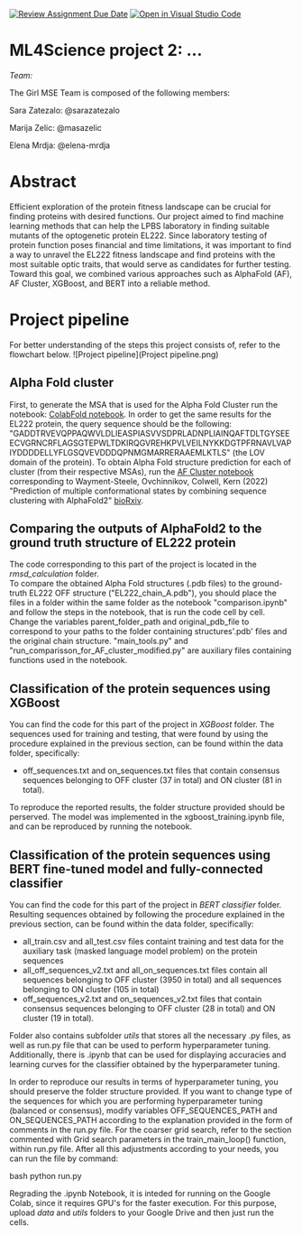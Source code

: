 [![Review Assignment Due Date](https://classroom.github.com/assets/deadline-readme-button-24ddc0f5d75046c5622901739e7c5dd533143b0c8e959d652212380cedb1ea36.svg)](https://classroom.github.com/a/fEFF99tU)
[![Open in Visual Studio Code](https://classroom.github.com/assets/open-in-vscode-718a45dd9cf7e7f842a935f5ebbe5719a5e09af4491e668f4dbf3b35d5cca122.svg)](https://classroom.github.com/online_ide?assignment_repo_id=13101974&assignment_repo_type=AssignmentRepo)

# ML4Science project 2: ...

*Team:*

The Girl MSE Team is composed of the following members:

Sara Zatezalo: @sarazatezalo

Marija Zelic: @masazelic

Elena Mrdja: @elena-mrdja

# Abstract

Efficient exploration of the protein fitness landscape can be crucial for finding proteins with desired functions. Our project aimed to find machine learning methods that can help the LPBS laboratory in finding suitable mutants of the optogenetic protein EL222. Since laboratory testing of protein function poses financial and time limitations, it was important to find a way to unravel the EL222 fitness landscape and find proteins with the most suitable optic traits, that would serve as candidates for further testing. Toward this goal, we combined various approaches such as AlphaFold (AF), AF Cluster, XGBoost, and BERT into a reliable method.

# Project pipeline

For better understanding of the steps this project consists of, refer to the flowchart below.
![Project pipeline](Project pipeline.png)

## Alpha Fold cluster

First, to generate the MSA that is used for the Alpha Fold Cluster run the notebook: [ColabFold notebook](https://colab.research.google.com/github/sokrypton/ColabFold/blob/main/AlphaFold2.ipynb). In order to get the same results for the EL222 protein, the query sequence should be the following: "GADDTRVEVQPPAQWVLDLIEASPIASVVSDPRLADNPLIAINQAFTDLTGYSEEECVGRNCRFLAGSGTEPWLTDKIRQGVREHKPVLVEILNYKKDGTPFRNAVLVAPIYDDDDELLYFLGSQVEVDDDQPNMGMARRERAAEMLKTLS" (the LOV domain of the protein). 
To obtain Alpha Fold structure prediction for each of cluster (from their respective MSAs), run the [AF Cluster notebook](https://colab.research.google.com/github/HWaymentSteele/AF_Cluster/blob/main/AFcluster.ipynb) corresponding to Wayment-Steele, Ovchinnikov, Colwell, Kern (2022) "Prediction of multiple conformational states by combining sequence clustering with AlphaFold2" [bioRxiv](https://www.biorxiv.org/content/10.1101/2022.10.17.512570v1).

## Comparing the outputs of AlphaFold2 to the ground truth structure of EL222 protein  

The code corresponding to this part of the project is located in the *rmsd_calculation* folder.  
To compare the obtained Alpha Fold structures (.pdb files) to the ground-truth EL222 OFF structure ("EL222_chain_A.pdb"), you should place the files in a folder within the same folder as the notebook "comparison.ipynb"  and follow the steps in the notebook, that is run the code cell by cell. Change the variables parent_folder_path and original_pdb_file to correspond to your paths to the folder containing structures'.pdb' files and the original chain structure. "main_tools.py" and "run_comparisson_for_AF_cluster_modified.py" are auxiliary files containing functions used in the notebook.  

## Classification of the protein sequences using XGBoost

You can find the code for this part of the project in *XGBoost* folder. The sequences used for training and testing, that were found by using the procedure explained in the previous section, can be found within the data folder, specifically:
- off_sequences.txt and on_sequences.txt files that contain consensus sequences belonging to OFF cluster (37 in total) and ON cluster (81 in total).

To reproduce the reported results, the folder structure provided should be perserved. The model was implemented in the xgboost_training.ipynb file, and can be reproduced by running the notebook. 

## Classification of the protein sequences using BERT fine-tuned model and fully-connected classifier   

You can find the code for this part of the project in *BERT classifier* folder. Resulting sequences obtained by following the procedure explained in the previous section, can be found within the data folder, specifically:  

- all_train.csv and all_test.csv files containt training and test data for the auxiliary task (masked language model problem) on the protein sequences  
- all_off_sequences_v2.txt and all_on_sequences.txt files contain all sequences belonging to OFF cluster (3950 in total) and all sequences belonging to ON cluster (105 in total)
- off_sequences_v2.txt and on_sequences_v2.txt files that contain consensus sequences belonging to OFF cluster (28 in total) and ON cluster (19 in total).  

Folder also contains subfolder *utils* that stores all the necessary .py files, as well as run.py file that can be used to perform hyperparameter tuning. Additionally, there is .ipynb that can be used for displaying accuracies and learning curves for the classifier obtained by the hyperparameter tuning.  

In order to reproduce our results in terms of hyperparameter tuning, you should preserve the folder structure provided. If you want to change type of the sequences for which you are performing hyperparameter tuning (balanced or consensus), modify variables OFF_SEQUENCES_PATH and ON_SEQUENCES_PATH according to the explanation provided in the form of comments in the run.py file.
For the coarser grid search, refer to the section commented with Grid search parameters in the train_main_loop() function, within run.py file. After all this adjustments according to your needs, you can run the file by command:  

bash
python run.py
  
Regrading the .ipynb Notebook, it is inteded for running on the Google Colab, since it requires GPU's for the faster execution. For this purpose, upload *data* and *utils* folders to your Google Drive and then just run the cells.

